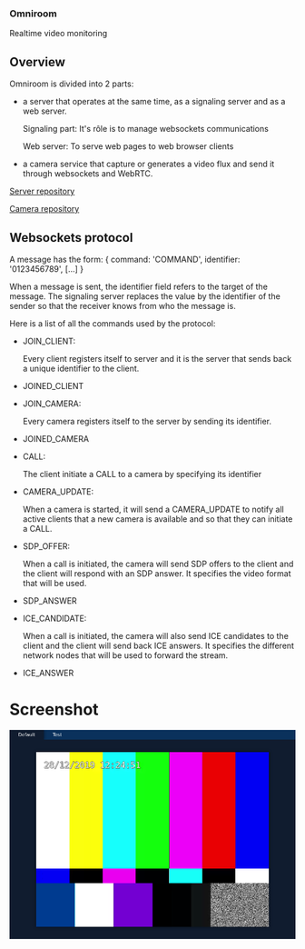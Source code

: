 ### Omniroom
Realtime video monitoring

## Overview
Omniroom is divided into 2 parts:
- a server that operates at the same time, as a signaling server and as a web server.

    Signaling part: It's rôle is to manage websockets communications

    Web server: To serve web pages to web browser clients

- a camera service that capture or generates a video flux and send it through websockets and WebRTC.

[Server repository](https://github.com/room-2135/omniroom-server)

[Camera repository](https://github.com/room-2135/omniroom-camera)

## Websockets protocol

A message has the form:
{
    command: 'COMMAND',
    identifier: '0123456789',
    [...]
}

When a message is sent, the identifier field refers to the target of the message. The signaling server replaces the value by the identifier of the sender so that the receiver knows from who the message is.

Here is a list of all the commands used by the protocol:

- JOIN_CLIENT:

    Every client registers itself to server and it is the server that sends back a unique identifier to the client.

- JOINED_CLIENT
- JOIN_CAMERA:

    Every camera registers itself to the server by sending its identifier.

- JOINED_CAMERA
- CALL:

    The client initiate a CALL to a camera by specifying its identifier

- CAMERA_UPDATE:

    When a camera is started, it will send a CAMERA_UPDATE to notify all active clients that a new camera is available and so that they can initiate a CALL.

- SDP_OFFER:

    When a call is initiated, the camera will send SDP offers to the client and the client will respond with an SDP answer. It specifies the video format that will be used.

- SDP_ANSWER
- ICE_CANDIDATE:

    When a call is initiated, the camera will also send ICE candidates to the client and the client will send back ICE answers. It specifies the different network nodes that will be used to forward the stream.

- ICE_ANSWER

# Screenshot
![Default room](screenshot.png)
